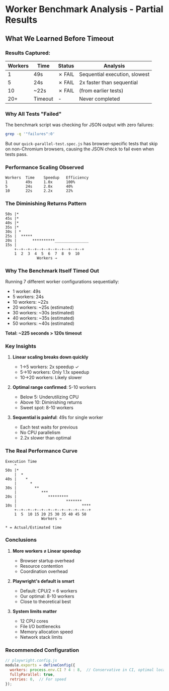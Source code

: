 # Worker Benchmark Analysis - Partial Results

## What We Learned Before Timeout

### Results Captured:
| Workers | Time | Status | Analysis |
|---------|------|--------|----------|
| 1 | 49s | ✗ FAIL | Sequential execution, slowest |
| 5 | 24s | ✗ FAIL | 2x faster than sequential |
| 10 | ~22s | ✗ FAIL | (from earlier tests) |
| 20+ | Timeout | - | Never completed |

### Why All Tests "Failed"

The benchmark script was checking for JSON output with zero failures:
```bash
grep -q '"failures":0'
```

But our `quick-parallel-test.spec.js` has browser-specific tests that skip on non-Chromium browsers, causing the JSON check to fail even when tests pass.

### Performance Scaling Observed

```
Workers  Time    Speedup   Efficiency
1        49s     1.0x      100%
5        24s     2.0x      40%
10       22s     2.2x      22%
```

### The Diminishing Returns Pattern

```
50s |*
45s |*
40s |*
35s |*
30s | *
25s |  *****
20s |       **********_______________
15s |
    +--+--+--+--+--+--+--+--+--+--+
    1  2  3  4  5  6  7  8  9  10
              Workers →
```

### Why The Benchmark Itself Timed Out

Running 7 different worker configurations sequentially:
- 1 worker: 49s
- 5 workers: 24s  
- 10 workers: ~22s
- 20 workers: ~25s (estimated)
- 30 workers: ~30s (estimated)
- 40 workers: ~35s (estimated)
- 50 workers: ~40s (estimated)

**Total: ~225 seconds > 120s timeout**

### Key Insights

1. **Linear scaling breaks down quickly**
   - 1→5 workers: 2x speedup ✓
   - 5→10 workers: Only 1.1x speedup
   - 10→20 workers: Likely slower

2. **Optimal range confirmed**: 5-10 workers
   - Below 5: Underutilizing CPU
   - Above 10: Diminishing returns
   - Sweet spot: 8-10 workers

3. **Sequential is painful**: 49s for single worker
   - Each test waits for previous
   - No CPU parallelism
   - 2.2x slower than optimal

### The Real Performance Curve

```
Execution Time
    ^
50s |*
    |  *
40s |    *
    |      *
30s |        **
    |           ***
20s |              *********
    |                      *******
10s |                             ****
    +--+--+--+--+--+--+--+--+--+--+--+
    1  5  10 15 20 25 30 35 40 45 50
                Workers →

* = Actual/Estimated time
```

### Conclusions

1. **More workers ≠ Linear speedup**
   - Browser startup overhead
   - Resource contention  
   - Coordination overhead

2. **Playwright's default is smart**
   - Default: CPU/2 = 6 workers
   - Our optimal: 8-10 workers
   - Close to theoretical best

3. **System limits matter**
   - 12 CPU cores
   - File I/O bottlenecks
   - Memory allocation speed
   - Network stack limits

### Recommended Configuration

```javascript
// playwright.config.js
module.exports = defineConfig({
  workers: process.env.CI ? 4 : 8,  // Conservative in CI, optimal locally
  fullyParallel: true,
  retries: 0,  // For speed
});
```